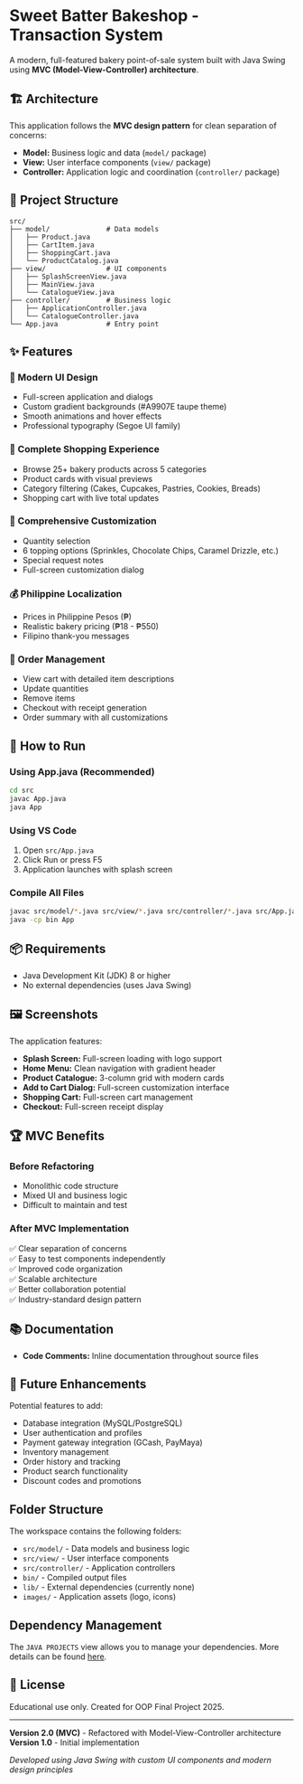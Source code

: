 # Sweet Batter Bakeshop - Transaction System

A modern, full-featured bakery point-of-sale system built with Java Swing using **MVC (Model-View-Controller) architecture**.

## 🏗️ Architecture

This application follows the **MVC design pattern** for clean separation of concerns:

- **Model:** Business logic and data (`model/` package)
- **View:** User interface components (`view/` package)  
- **Controller:** Application logic and coordination (`controller/` package)

## 📂 Project Structure

```
src/
├── model/              # Data models
│   ├── Product.java
│   ├── CartItem.java
│   ├── ShoppingCart.java
│   └── ProductCatalog.java
├── view/               # UI components
│   ├── SplashScreenView.java
│   ├── MainView.java
│   └── CatalogueView.java
├── controller/         # Business logic
│   ├── ApplicationController.java
│   └── CatalogueController.java
└── App.java            # Entry point
```

## ✨ Features

### 🎨 Modern UI Design
- Full-screen application and dialogs
- Custom gradient backgrounds (#A9907E taupe theme)
- Smooth animations and hover effects
- Professional typography (Segoe UI family)

### 🛒 Complete Shopping Experience
- Browse 25+ bakery products across 5 categories
- Product cards with visual previews
- Category filtering (Cakes, Cupcakes, Pastries, Cookies, Breads)
- Shopping cart with live total updates

### 🎯 Comprehensive Customization
- Quantity selection
- 6 topping options (Sprinkles, Chocolate Chips, Caramel Drizzle, etc.)
- Special request notes
- Full-screen customization dialog

### 💰 Philippine Localization
- Prices in Philippine Pesos (₱)
- Realistic bakery pricing (₱18 - ₱550)
- Filipino thank-you messages

### 🧾 Order Management
- View cart with detailed item descriptions
- Update quantities
- Remove items
- Checkout with receipt generation
- Order summary with all customizations

## 🚀 How to Run

### Using App.java (Recommended)
```bash
cd src
javac App.java
java App
```

### Using VS Code
1. Open `src/App.java`
2. Click Run or press F5
3. Application launches with splash screen

### Compile All Files
```bash
javac src/model/*.java src/view/*.java src/controller/*.java src/App.java -d bin
java -cp bin App
```

## 📦 Requirements

- Java Development Kit (JDK) 8 or higher
- No external dependencies (uses Java Swing)

## 🖼️ Screenshots

The application features:
- **Splash Screen:** Full-screen loading with logo support
- **Home Menu:** Clean navigation with gradient header
- **Product Catalogue:** 3-column grid with modern cards
- **Add to Cart Dialog:** Full-screen customization interface
- **Shopping Cart:** Full-screen cart management
- **Checkout:** Full-screen receipt display

## 🏆 MVC Benefits

### Before Refactoring
- Monolithic code structure
- Mixed UI and business logic
- Difficult to maintain and test

### After MVC Implementation
✅ Clear separation of concerns  
✅ Easy to test components independently  
✅ Improved code organization  
✅ Scalable architecture  
✅ Better collaboration potential  
✅ Industry-standard design pattern

## 📚 Documentation
- **Code Comments:** Inline documentation throughout source files

## 🔮 Future Enhancements

Potential features to add:
- Database integration (MySQL/PostgreSQL)
- User authentication and profiles
- Payment gateway integration (GCash, PayMaya)
- Inventory management
- Order history and tracking
- Product search functionality
- Discount codes and promotions

## Folder Structure

The workspace contains the following folders:

- `src/model/` - Data models and business logic
- `src/view/` - User interface components
- `src/controller/` - Application controllers
- `bin/` - Compiled output files
- `lib/` - External dependencies (currently none)
- `images/` - Application assets (logo, icons)

## Dependency Management

The `JAVA PROJECTS` view allows you to manage your dependencies. More details can be found [here](https://github.com/microsoft/vscode-java-dependency#manage-dependencies).

## 📄 License

Educational use only. Created for OOP Final Project 2025.

---

**Version 2.0 (MVC)** - Refactored with Model-View-Controller architecture  
**Version 1.0** - Initial implementation

*Developed using Java Swing with custom UI components and modern design principles*

